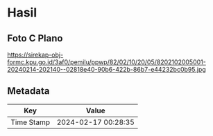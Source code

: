 # Hasil

## Foto C Plano

https://sirekap-obj-formc.kpu.go.id/3af0/pemilu/ppwp/82/02/10/20/05/8202102005001-20240214-202140--02818e40-90b6-422b-86b7-e44232bc0b95.jpg


## Metadata

| Key        | Value               |
| ---------- | ------------------- |
| Time Stamp | 2024-02-17 00:28:35 |



